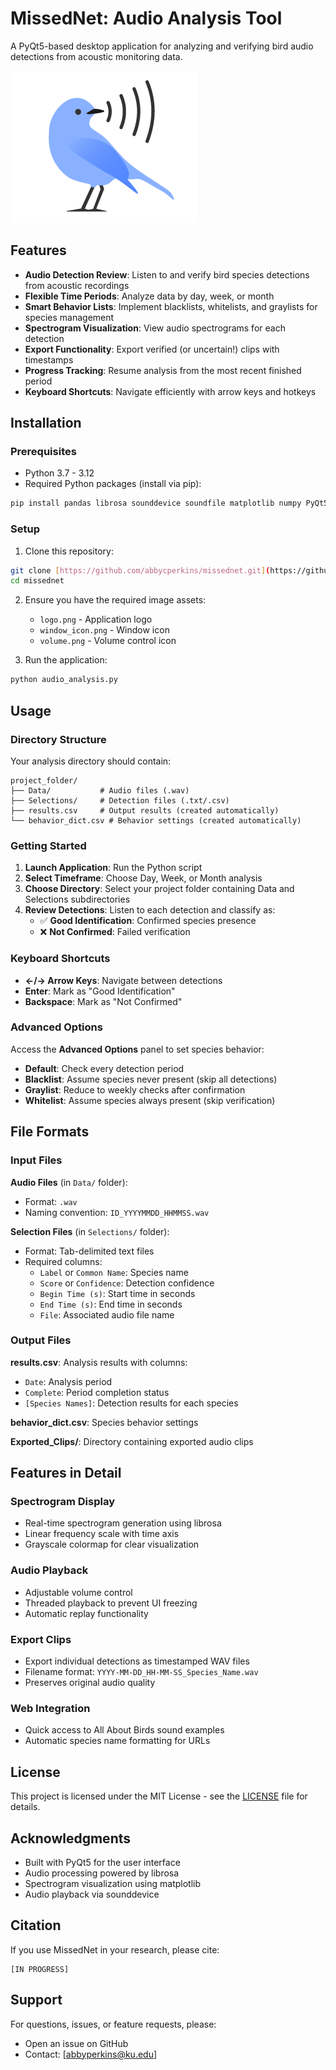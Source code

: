 # MissedNet: Audio Analysis Tool

A PyQt5-based desktop application for analyzing and verifying bird audio detections from acoustic monitoring data.

![MissedNet Logo](logo.png)

## Features

- **Audio Detection Review**: Listen to and verify bird species detections from acoustic recordings
- **Flexible Time Periods**: Analyze data by day, week, or month
- **Smart Behavior Lists**: Implement blacklists, whitelists, and graylists for species management
- **Spectrogram Visualization**: View audio spectrograms for each detection
- **Export Functionality**: Export verified (or uncertain!) clips with timestamps
- **Progress Tracking**: Resume analysis from the most recent finished period
- **Keyboard Shortcuts**: Navigate efficiently with arrow keys and hotkeys

## Installation

### Prerequisites

- Python 3.7 - 3.12
- Required Python packages (install via pip):

```bash
pip install pandas librosa sounddevice soundfile matplotlib numpy PyQt5
```

### Setup

1. Clone this repository:
```bash
git clone [https://github.com/abbycperkins/missednet.git](https://github.com/abbycperkins/MissedNet.git)
cd missednet
```

2. Ensure you have the required image assets:
   - `logo.png` - Application logo
   - `window_icon.png` - Window icon
   - `volume.png` - Volume control icon

3. Run the application:
```bash
python audio_analysis.py
```

## Usage

### Directory Structure

Your analysis directory should contain:
```
project_folder/
├── Data/           # Audio files (.wav)
├── Selections/     # Detection files (.txt/.csv)
├── results.csv     # Output results (created automatically)
└── behavior_dict.csv # Behavior settings (created automatically)
```

### Getting Started

1. **Launch Application**: Run the Python script
2. **Select Timeframe**: Choose Day, Week, or Month analysis
3. **Choose Directory**: Select your project folder containing Data and Selections subdirectories
4. **Review Detections**: Listen to each detection and classify as:
   - ✅ **Good Identification**: Confirmed species presence
   - ❌ **Not Confirmed**: Failed verification

### Keyboard Shortcuts

- **←/→ Arrow Keys**: Navigate between detections
- **Enter**: Mark as "Good Identification"
- **Backspace**: Mark as "Not Confirmed"

### Advanced Options

Access the **Advanced Options** panel to set species behavior:

- **Default**: Check every detection period
- **Blacklist**: Assume species never present (skip all detections)
- **Graylist**: Reduce to weekly checks after confirmation
- **Whitelist**: Assume species always present (skip verification)

## File Formats

### Input Files

**Audio Files** (in `Data/` folder):
- Format: `.wav`
- Naming convention: `ID_YYYYMMDD_HHMMSS.wav`

**Selection Files** (in `Selections/` folder):
- Format: Tab-delimited text files
- Required columns:
  - `Label` or `Common Name`: Species name
  - `Score` or `Confidence`: Detection confidence
  - `Begin Time (s)`: Start time in seconds
  - `End Time (s)`: End time in seconds
  - `File`: Associated audio file name

### Output Files

**results.csv**: Analysis results with columns:
- `Date`: Analysis period
- `Complete`: Period completion status
- `[Species Names]`: Detection results for each species

**behavior_dict.csv**: Species behavior settings

**Exported_Clips/**: Directory containing exported audio clips

## Features in Detail

### Spectrogram Display
- Real-time spectrogram generation using librosa
- Linear frequency scale with time axis
- Grayscale colormap for clear visualization

### Audio Playback
- Adjustable volume control
- Threaded playback to prevent UI freezing
- Automatic replay functionality

### Export Clips
- Export individual detections as timestamped WAV files
- Filename format: `YYYY-MM-DD_HH-MM-SS_Species_Name.wav`
- Preserves original audio quality

### Web Integration
- Quick access to All About Birds sound examples
- Automatic species name formatting for URLs

## License

This project is licensed under the MIT License - see the [LICENSE](LICENSE) file for details.

## Acknowledgments

- Built with PyQt5 for the user interface
- Audio processing powered by librosa
- Spectrogram visualization using matplotlib
- Audio playback via sounddevice

## Citation

If you use MissedNet in your research, please cite:

```
[IN PROGRESS]
```

## Support

For questions, issues, or feature requests, please:
- Open an issue on GitHub
- Contact: [abbyperkins@ku.edu]
